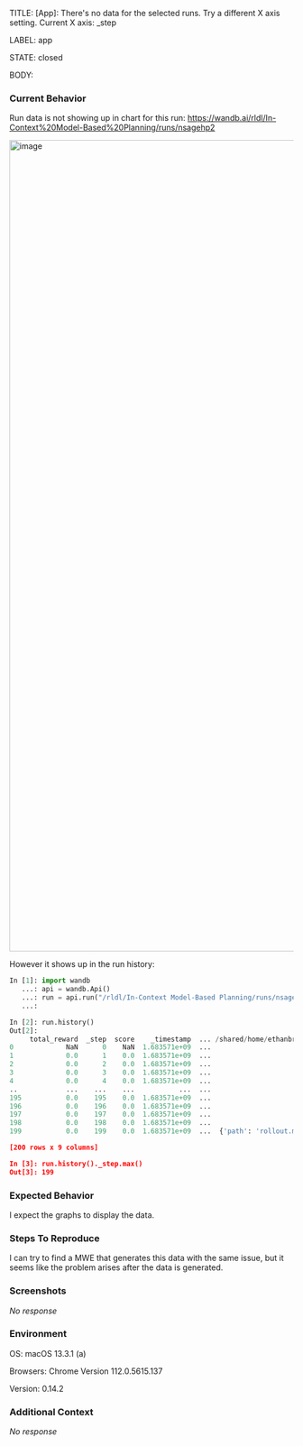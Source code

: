TITLE:
[App]: There's no data for the selected runs. Try a different X axis setting. Current X axis: _step

LABEL:
app

STATE:
closed

BODY:
### Current Behavior

Run data is not showing up in chart for this run: https://wandb.ai/rldl/In-Context%20Model-Based%20Planning/runs/nsagehp2

<img width="1439" alt="image" src="https://user-images.githubusercontent.com/10344742/236906900-689639db-d568-44cc-b895-a8cdab47505a.png">

However it shows up in the run history:
```python
In [1]: import wandb
   ...: api = wandb.Api()
   ...: run = api.run("/rldl/In-Context Model-Based Planning/runs/nsagehp2")
   ...:

In [2]: run.history()
Out[2]:
     total_reward  _step  score    _timestamp  ... /shared/home/ethanbro/rldl18/wandb/wandb/run-20230508_143712-nsagehp2/files/rollout.mp4 reward   _runtime  episode_return
0             NaN      0    NaN  1.683571e+09  ...                                               None                                         NaN   6.575748             NaN
1             0.0      1    0.0  1.683571e+09  ...                                               None                                         0.0   6.947133             NaN
2             0.0      2    0.0  1.683571e+09  ...                                               None                                         0.0   7.246089             NaN
3             0.0      3    0.0  1.683571e+09  ...                                               None                                         0.0   7.550831             NaN
4             0.0      4    0.0  1.683571e+09  ...                                               None                                         0.0   7.870342             NaN
..            ...    ...    ...           ...  ...                                                ...                                         ...        ...             ...
195           0.0    195    0.0  1.683571e+09  ...                                               None                                         0.0  72.327373             NaN
196           0.0    196    0.0  1.683571e+09  ...                                               None                                         0.0  72.642434             NaN
197           0.0    197    0.0  1.683571e+09  ...                                               None                                         0.0  72.957436             NaN
198           0.0    198    0.0  1.683571e+09  ...                                               None                                         0.0  73.262191             NaN
199           0.0    199    0.0  1.683571e+09  ...  {'path': 'rollout.mp4_199_9268fa8a28ea4e3288cb...                                         0.0  73.681119             0.0

[200 rows x 9 columns]

In [3]: run.history()._step.max()
Out[3]: 199
```

### Expected Behavior

I expect the graphs to display the data.

### Steps To Reproduce

I can try to find a MWE that generates this data with the same issue, but it seems like the problem arises after the data is generated.

### Screenshots

_No response_

### Environment

OS: macOS 13.3.1 (a) 

Browsers: Chrome Version 112.0.5615.137

Version: 0.14.2


### Additional Context

_No response_

